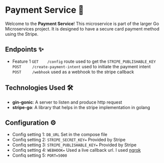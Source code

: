 # Payment Service 🚀

Welcome to the **Payment Service**! This microservice is part of the larger Go Microservices project. It is designed to have a secure card payment method using the Stripe.

## Endpoints ✨

- Feature 1
  `GET    /config` route used to get the `STRIPE_PUBLISHABLE_KEY`  
  `POST     /create-payment-intent` used to initiate the payment intent  
  `POST     /webhook` used as a webhook to the stripe callback

## Technologies Used 🛠️

- **gin-gonic**: A server to listen and produce http request
- **stripe-go**: A library that helps in the stripe implementation in golang

## Configuration ⚙️

- Config setting 1: `DB_URL` Set in the compose file
- Confiq setting 2: `STRIPE_SECRET_KEY=` Provided by Stripe
- Confiq setting 3: `STRIPE_PUBLISHABLE_KEY=` Provided by Stripe
- Confiq setting 4: `WEBHOOK=` Used a live callback url. I used [ngrok](.https://ngrok.com/)
- Confiq setting 5: `PORT=5000`
